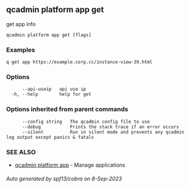 ## qcadmin platform app get

get app info

```
qcadmin platform app get [flags]
```

### Examples

```
q get app https://example.corp.cc/instance-view-39.html
```

### Options

```
      --api-useip   api use ip
  -h, --help        help for get
```

### Options inherited from parent commands

```
      --config string   The qcadmin config file to use
      --debug           Prints the stack trace if an error occurs
      --silent          Run in silent mode and prevents any qcadmin log output except panics & fatals
```

### SEE ALSO

* [qcadmin platform app](qcadmin_platform_app.md)	 - Manage applications

###### Auto generated by spf13/cobra on 8-Sep-2023
